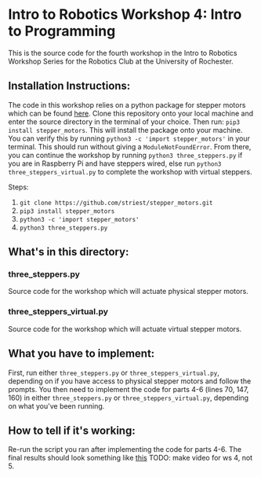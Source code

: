 
# Intro to Robotics Workshop 4: Intro to Programming
This is the source code for the fourth workshop in the Intro to Robotics Workshop Series for the Robotics Club at the University of Rochester.
## Installation Instructions:
The code in this workshop relies on a python package for stepper motors which can be found [here](https://github.com/striest/stepper_motors). Clone this repository onto your local machine and enter the source directory in the terminal of your choice. Then run: `pip3 install stepper_motors`. This will install the package onto your machine. You can verify this by running `python3 -c 'import stepper_motors'` in your terminal. This should run without giving a `ModuleNotFoundError`. From there, you can continue the workshop by running `python3 three_steppers.py` if you are in Raspberry Pi and have steppers wired, else run `python3 three_steppers_virtual.py` to complete the workshop with virtual steppers.

Steps:
1. `git clone https://github.com/striest/stepper_motors.git`
2. `pip3 install stepper_motors`
3. `python3 -c 'import stepper_motors'`
4. `python3 three_steppers.py`

## What's in this directory:
### three_steppers.py
Source code for the workshop which will actuate physical stepper motors.
### three_steppers_virtual.py
Source code for the workshop which will actuate virtual stepper motors.
## What you have to implement:
First, run either `three_steppers.py` or `three_steppers_virtual.py`, depending on if you have access to physical stepper motors and follow the prompts. You then need to implement the code for parts 4-6 (lines 70, 147, 160) in either `three_steppers.py` or `three_steppers_virtual.py`, depending on what you've been running.
## How to tell if it's working:
Re-run the script you ran after implementing the code for parts 4-6. The final results should look something like [this](https://youtu.be/eAWpkSIO3vE) TODO: make video for ws 4, not 5. 
